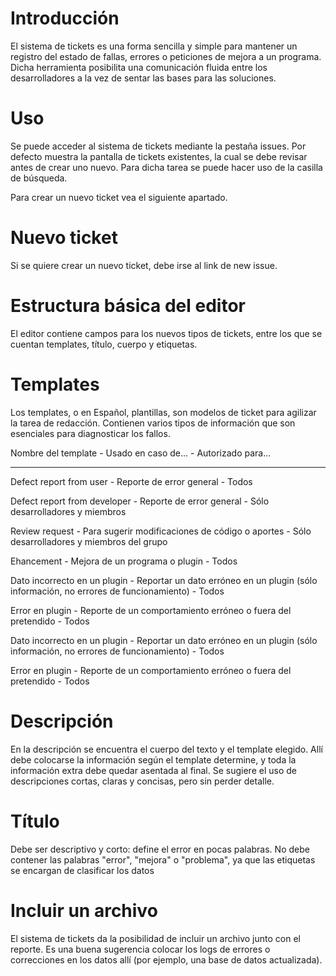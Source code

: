 # Introducción #
El sistema de tickets es una forma sencilla y simple para mantener un registro del estado de fallas, errores o peticiones de mejora a un programa. Dicha herramienta posibilita una comunicación fluida entre los desarrolladores a la vez de sentar las bases para las soluciones.

# Uso #
Se puede acceder al sistema de tickets mediante la pestaña issues. Por defecto muestra la pantalla de tickets existentes, la cual se debe revisar antes de crear uno nuevo. Para dicha tarea se puede hacer uso de la casilla de búsqueda.

Para crear un nuevo ticket vea el siguiente apartado.

# Nuevo ticket #
Si se quiere crear un nuevo ticket, debe irse al link de new issue.

# Estructura básica del editor #
El editor contiene campos para los nuevos tipos de tickets, entre los que se cuentan templates, título, cuerpo y etiquetas.

# Templates #
Los templates, o en Español, plantillas, son modelos de ticket para agilizar la tarea de redacción. Contienen varios tipos de información que son esenciales para diagnosticar los fallos.

Nombre del template - Usado en caso de...  - Autorizado para...

---

Defect report from user - Reporte de error general  - Todos

Defect report from developer - Reporte de error general - Sólo desarrolladores y miembros

Review request - Para sugerir modificaciones de código o aportes - Sólo desarrolladores y miembros del grupo

Ehancement - Mejora de un programa o plugin - Todos

Dato incorrecto en un plugin - Reportar un dato erróneo en un plugin (sólo información, no errores de funcionamiento) - Todos

Error en plugin - Reporte de un comportamiento erróneo o fuera del pretendido - Todos

Dato incorrecto en un plugin - Reportar un dato erróneo en un plugin (sólo información, no errores de funcionamiento) - Todos

Error en plugin -  Reporte de un comportamiento erróneo o fuera del pretendido - Todos


# Descripción #
En la descripción se encuentra el cuerpo del texto y el template elegido. Allí debe colocarse la información según el template determine, y toda la información extra debe quedar asentada al final. Se sugiere el uso de descripciones cortas, claras y concisas, pero sin perder detalle.

# Título #
Debe ser descriptivo y corto: define el error en pocas palabras. No debe contener las palabras "error", "mejora" o "problema", ya que las etiquetas se encargan de clasificar los datos

# Incluir un archivo #
El sistema de tickets da la posibilidad de incluir un archivo junto con el reporte. Es una buena sugerencia colocar los logs de errores o correcciones en los datos allí (por ejemplo, una base de datos actualizada).